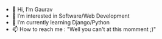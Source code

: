 - 👋 Hi, I’m Gaurav
- 👀 I’m interested in Software/Web Development
- 🌱 I’m currently learning Django/Python
- 📫 How to reach me : "Well you can't at this momment ;)"

<!---
Hi-Gaurav/Hi-Gaurav is a ✨ special ✨ repository because its `README.md` (this file) appears on your GitHub profile.
You can click the Preview link to take a look at your changes. 💞️ I’m looking to collaborate on
--->

